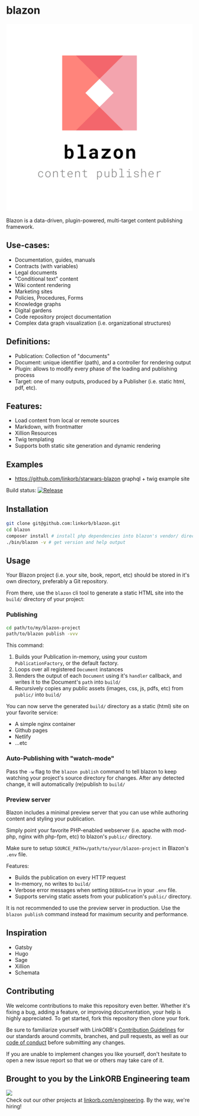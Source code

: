 <!-- Managed by https://github.com/linkorb/repo-ansible. Manual changes will be overwritten. -->
blazon
============

<img src="docs/assets/blazon.png" />

Blazon is a data-driven, plugin-powered, multi-target content publishing framework.

## Use-cases:

* Documentation, guides, manuals
* Contracts (with variables)
* Legal documents
* "Conditional text" content
* Wiki content rendering
* Marketing sites
* Policies, Procedures, Forms
* Knowledge graphs
* Digital gardens
* Code repository project documentation
* Complex data graph visualization (i.e. organizational structures)

## Definitions:

* Publication: Collection of "documents"
* Document: unique identifier (path), and a controller for rendering output
* Plugin: allows to modify every phase of the loading and publishing process
* Target: one of many outputs, produced by a Publisher (i.e. static html, pdf, etc).

## Features:

* Load content from local or remote sources
* Markdown, with frontmatter
* Xillion Resources
* Twig templating
* Supports both static site generation and dynamic rendering

## Examples

* https://github.com/linkorb/starwars-blazon graphql + twig example site

Build status: [![Release](https://github.com/linkorb/blazon/actions/workflows/30-release-and-build.yaml/badge.svg)](https://github.com/linkorb/blazon/actions/workflows/30-release-and-build.yaml)


## Installation

```sh
git clone git@github.com:linkorb/blazon.git
cd blazon
composer install # install php dependencies into blazon's vendor/ directory
./bin/blazon -v # get version and help output
```


## Usage

Your Blazon project (i.e. your site, book, report, etc) should  be stored in it's own directory, preferably a Git repository.

From there, use the `blazon` cli tool to generate a static HTML site into the `build/` directory of your project:

### Publishing

```sh
cd path/to/my/blazon-project
path/to/blazon publish -vvv
```

This command:

1. Builds your Publication in-memory, using your custom `PublicationFactory`, or the default factory.
2. Loops over all registered `Document` instances
3. Renders the output of each `Document` using it's `handler` callback, and writes it to the Document's `path` into
`build/`
4. Recursively copies any public assets (images, css, js, pdfs, etc) from `public/` into `build/`

You can now serve the generated `build/` directory as a static (html) site on your favorite service:

* A simple nginx container
* Github pages
* Netlify
* ...etc

### Auto-Publishing with "watch-mode"

Pass the `-w` flag to the `blazon publish` command to tell blazon to keep watching your project's source directory for changes. After any detected change, it will automatically (re)publish to `build/`

### Preview server

Blazon includes a minimal preview server that you can use while authoring content and styling your publication.

Simply point your favorite PHP-enabled webserver (i.e. apache with mod-php, nginx with php-fpm, etc) to blazon's `public/` directory.

Make sure to setup `SOURCE_PATH=/path/to/your/blazon-project` in Blazon's `.env` file.

Features:

* Builds the publication on every HTTP request
* In-memory, no writes to `build/`
* Verbose error messages when setting `DEBUG=true` in your `.env` file.
* Supports serving static assets from your publication's `public/` directory.

It is not recommended to use the preview server in production. Use the `blazon publish` command instead for maximum security and performance.

## Inspiration

* Gatsby
* Hugo
* Sage
* Xillion
* Schemata

## Contributing

We welcome contributions to make this repository even better. Whether it's fixing a bug, adding a feature, or improving documentation, your help is highly appreciated. To get started, fork this repository then clone your fork.

Be sure to familiarize yourself with LinkORB's [Contribution Guidelines](/CONTRIBUTING.md) for our standards around commits, branches, and pull requests, as well as our [code of conduct](/CODE_OF_CONDUCT.md) before submitting any changes.

If you are unable to implement changes you like yourself, don't hesitate to open a new issue report so that we or others may take care of it.
## Brought to you by the LinkORB Engineering team

<img src="http://www.linkorb.com/d/meta/tier1/images/linkorbengineering-logo.png" width="200px" /><br />
Check out our other projects at [linkorb.com/engineering](http://www.linkorb.com/engineering).
By the way, we're hiring!

